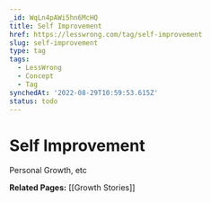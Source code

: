```yaml
---
_id: WqLn4pAWi5hn6McHQ
title: Self Improvement
href: https://lesswrong.com/tag/self-improvement
slug: self-improvement
type: tag
tags:
  - LessWrong
  - Concept
  - Tag
synchedAt: '2022-08-29T10:59:53.615Z'
status: todo
---
```


# Self Improvement

Personal Growth, etc

**Related Pages:** [[Growth Stories]]
